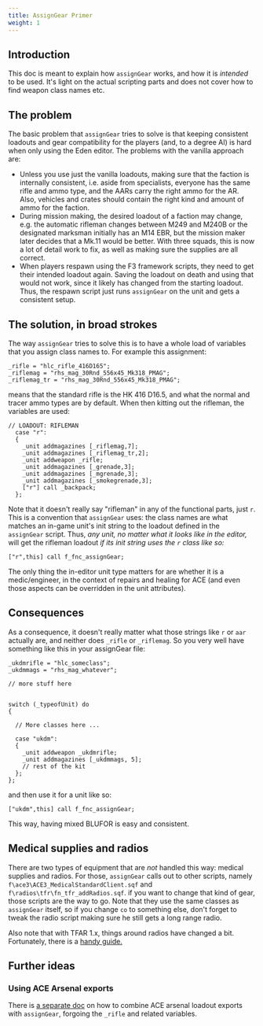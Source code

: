 ```yaml
---
title: AssignGear Primer
weight: 1
---
```

## Introduction

This doc is meant to explain how `assignGear` works, and how it is *intended*
to be used. It's light on the actual scripting parts and does not cover how to
find weapon class names etc.

## The problem

The basic problem that `assignGear` tries to solve is that keeping consistent
loadouts and gear compatibility for the players (and, to a degree AI) is hard
when only using the Eden editor. The problems with the vanilla approach are:

- Unless you use just the vanilla loadouts, making sure that the faction is
  internally consistent, i.e. aside from specialists, everyone has the same
  rifle and ammo type, and the AARs carry the right ammo for the AR. Also,
  vehicles and crates should contain the right kind and amount of ammo for the
  faction.
- During mission making, the desired loadout of a faction may change, e.g. the
  automatic rifleman changes between M249 and M240B or the designated marksman
  initially has an M14 EBR, but the mission maker later decides that a Mk.11
  would be better. With three squads, this is now a lot of detail work to fix,
  as well as making sure the supplies are all correct.
- When players respawn using the F3 framework scripts, they need to get
  their intended loadout again. Saving the loadout on death and using
  that would not work, since it likely has changed from the starting
  loadout. Thus, the respawn script just runs `assignGear` on the unit
  and gets a consistent setup.

## The solution, in broad strokes

The way `assignGear` tries to solve this is to have a whole load of variables
that you assign class names to. For example this assignment:

```
_rifle = "hlc_rifle_416D165";
_riflemag = "rhs_mag_30Rnd_556x45_Mk318_PMAG";
_riflemag_tr = "rhs_mag_30Rnd_556x45_Mk318_PMAG";
```

means that the standard rifle is the HK 416 D16.5, and what the normal and
tracer ammo types are by default. When then kitting out the rifleman, the
variables are used:

```
// LOADOUT: RIFLEMAN
  case "r":
  {
    _unit addmagazines [_riflemag,7];
    _unit addmagazines [_riflemag_tr,2];
    _unit addweapon _rifle;
    _unit addmagazines [_grenade,3];
    _unit addmagazines [_mgrenade,3];
    _unit addmagazines [_smokegrenade,3];
    ["r"] call _backpack;
  };
```

Note that it doesn't really say "rifleman" in any of the functional parts,
just `r`. This is a convention that `assignGear` uses: the class names are
what matches an in-game unit's init string to the loadout defined in the
`assignGear` script. Thus, *any unit, no matter what it looks like in the
editor,* will get the rifleman loadout *if its init string uses the `r` class
like so:*

```
["r",this] call f_fnc_assignGear;
```

The only thing the in-editor unit type matters for are whether it is a
medic/engineer, in the context of repairs and healing for ACE (and even those
aspects can be overridden in the unit attributes).

## Consequences

As a consequence, it doesn't really matter what those strings like `r` or
`aar` actually are, and neither does `_rifle` or `_riflemag`. So you very well
have something like this in your assignGear file:

```
_ukdmrifle = "hlc_someclass";
_ukdmmags = "rhs_mag_whatever";

// more stuff here


switch (_typeofUnit) do
{

  // More classes here ...

  case "ukdm":
  {
    _unit addweapon _ukdmrifle;
    _unit addmagazines [_ukdmmags, 5];
    // rest of the kit
  };
};
```

and then use it for a unit like so:

```
["ukdm",this] call f_fnc_assignGear;
```

This way, having mixed BLUFOR is easy and consistent.

## Medical supplies and radios

There are two types of equipment that are *not* handled this way: medical
supplies and radios. For those, `assignGear` calls out to other scripts,
namely `f\ace3\ACE3_MedicalStandardClient.sqf` and
`f\radios\tfr\fn_tfr_addRadios.sqf`. if you want to change that kind of gear,
those scripts are the way to go. Note that they use the same classes as
`assignGear` itself, so if you change `co` to something else, don't forget to
tweak the radio script making sure he still gets a long range radio.

Also note that with TFAR 1.x, things around radios have changed a bit.
Fortunately, there is a [handy guide.](../tfar/)

## Further ideas

### Using ACE Arsenal exports

There is [a separate doc](../simpler_assigngear/) on how to combine ACE
arsenal loadout exports with `assignGear`, forgoing the `_rifle` and related
variables. 


